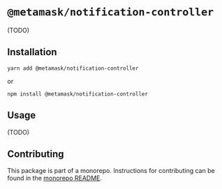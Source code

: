 # `@metamask/notification-controller`

(TODO)

## Installation

`yarn add @metamask/notification-controller`

or

`npm install @metamask/notification-controller`

## Usage

(TODO)

## Contributing

This package is part of a monorepo. Instructions for contributing can be found in the [monorepo README](../../#readme).
